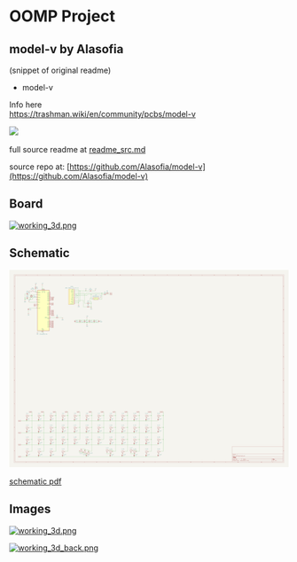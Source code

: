 # OOMP Project  
## model-v  by Alasofia  
  
(snippet of original readme)  
  
- model-v  
  
Info here  
https://trashman.wiki/en/community/pcbs/model-v  
  
![](https://trashman.wiki/photos/model-v/model_v-r1_back.jpg)  
  
  full source readme at [readme_src.md](readme_src.md)  
  
source repo at: [https://github.com/Alasofia/model-v](https://github.com/Alasofia/model-v)  
## Board  
  
[![working_3d.png](working_3d_600.png)](working_3d.png)  
## Schematic  
  
[![working_schematic.png](working_schematic_600.png)](working_schematic.png)  
  
[schematic pdf](working_schematic.pdf)  
## Images  
  
[![working_3d.png](working_3d_140.png)](working_3d.png)  
  
[![working_3d_back.png](working_3d_back_140.png)](working_3d_back.png)  
